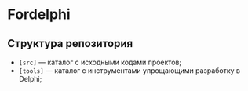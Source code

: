 # Fordelphi
## Структура репозитория

   * `[src]` &mdash; каталог с исходными кодами проектов;
   * `[tools]` &mdash; каталог с инструментами упрощающими разработку в Delphi;
